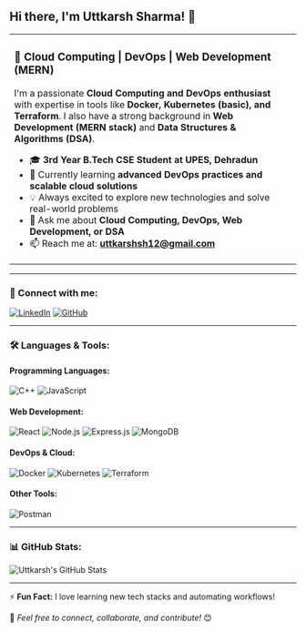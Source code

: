 ## Hi there, I'm Uttkarsh Sharma! 👋

<table>
<tr>
<td>

### 🚀 Cloud Computing | DevOps | Web Development (MERN)

I'm a passionate **Cloud Computing and DevOps enthusiast** with expertise in tools like **Docker, Kubernetes (basic), and Terraform**. I also have a strong background in **Web Development (MERN stack)** and **Data Structures & Algorithms (DSA)**.

- 🎓 **3rd Year B.Tech CSE Student at UPES, Dehradun**
- 🌱 Currently learning **advanced DevOps practices and scalable cloud solutions**
- 💡 Always excited to explore new technologies and solve real-world problems
- 💬 Ask me about **Cloud Computing, DevOps, Web Development, or DSA**
- 📫 Reach me at: **uttkarshsh12@gmail.com**

</td>
<td>

</td>
</tr>
</table>

---

### 🔗 Connect with me:
[![LinkedIn](https://img.shields.io/badge/LinkedIn-blue?style=for-the-badge&logo=linkedin&logoColor=white&link=https://www.linkedin.com/in/uttkarsh-sharma16/)](https://www.linkedin.com/in/uttkarsh-sharma16/)
[![GitHub](https://img.shields.io/badge/GitHub-black?style=for-the-badge&logo=github)](https://github.com/UttkarshSharma)  

---

### 🛠 Languages & Tools:

#### **Programming Languages:**
![C++](https://img.shields.io/badge/C++-blue?style=for-the-badge&logo=c%2B%2B&logoColor=white&size=large)
![JavaScript](https://img.shields.io/badge/JavaScript-yellow?style=for-the-badge&logo=javascript&logoColor=white&size=large)

#### **Web Development:**
![React](https://img.shields.io/badge/React-blue?style=for-the-badge&logo=react&logoColor=white&size=large)
![Node.js](https://img.shields.io/badge/Node.js-green?style=for-the-badge&logo=node.js&logoColor=white&size=large)
![Express.js](https://img.shields.io/badge/Express.js-lightgrey?style=for-the-badge&logo=express&logoColor=white&size=large)
![MongoDB](https://img.shields.io/badge/MongoDB-darkgreen?style=for-the-badge&logo=mongodb&logoColor=white&size=large)

#### **DevOps & Cloud:**
![Docker](https://img.shields.io/badge/Docker-blue?style=for-the-badge&logo=docker&logoColor=white&size=large)
![Kubernetes](https://img.shields.io/badge/Kubernetes-blue?style=for-the-badge&logo=kubernetes&logoColor=white&size=large)
![Terraform](https://img.shields.io/badge/Terraform-purple?style=for-the-badge&logo=terraform&logoColor=white&size=large)

#### **Other Tools:**
![Postman](https://img.shields.io/badge/Postman-orange?style=for-the-badge&logo=postman&logoColor=white&size=large)

---

### 📊 GitHub Stats:
![Uttkarsh's GitHub Stats](https://github-readme-stats.vercel.app/api?username=UttkarshSharma&show_icons=true&theme=radical)

---

⚡ **Fun Fact:** I love learning new tech stacks and automating workflows!

📌 _Feel free to connect, collaborate, and contribute!_ 😊

